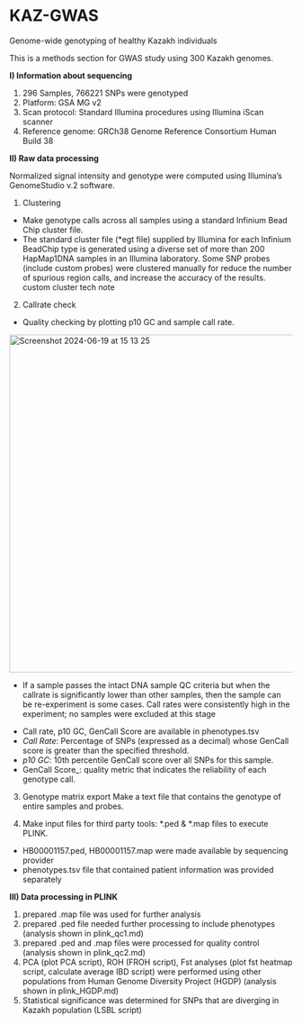 # KAZ-GWAS
Genome-wide genotyping of healthy Kazakh individuals

This is a methods section for GWAS study using 300 Kazakh genomes.

**I) Information about sequencing**
1) 296 Samples, 766221 SNPs were genotyped 
2) Platform: GSA MG v2
3) Scan protocol: Standard Illumina procedures using Illumina iScan scanner
4) Reference genome: GRCh38 Genome Reference Consortium Human Build 38

**II) Raw data processing**	

Normalized signal intensity and genotype were computed using Illumina’s GenomeStudio v.2 software.
1) Clustering
  - Make genotype calls across all samples using a standard Infinium Bead Chip cluster file.
  - The standard cluster file (*egt file) supplied by Illumina for each Infinium BeadChip type is generated using a diverse set of more than 200 HapMap1DNA samples in an Illumina laboratory. Some SNP probes (include custom probes) were clustered manually for reduce the number of spurious region calls, and increase the accuracy of the results.
custom cluster tech note

2) Callrate check
  - Quality checking by plotting p10 GC and sample call rate.
<img width="600" alt="Screenshot 2024-06-19 at 15 13 25" src="https://github.com/aigerabae/gwas_real_data/assets/155903885/956ffb0b-db4f-4041-94c8-ca7f010bd87e">
 
  - If a sample passes the intact DNA sample QC criteria but when the callrate is significantly lower than other samples, then the sample can be re-experiment is some cases. Call rates were consistently high in the experiment; no samples were excluded at this stage

* Call rate, p10 GC, GenCall Score are available in phenotypes.tsv 
* _Call Rate_: Percentage of SNPs (expressed as a decimal) whose GenCall score is greater than the specified threshold.
* 	_p10 GC_: 10th percentile GenCall score over all SNPs for this sample.
* 	 GenCall Score_: quality metric that indicates the reliability of each genotype call.

3) Genotype matrix export
Make a text file that contains the genotype of entire samples and probes.

4) Make input files for third party tools: *.ped & *.map files to execute PLINK.
- HB00001157.ped, HB00001157.map were made available by sequencing provider
- phenotypes.tsv file that contained patient information was provided separately


**III) Data processing in PLINK** 
1) prepared .map file was used for further analysis
2) prepared .ped file needed further processing to include phenotypes (analysis shown in plink_qc1.md)
3) prepared .ped and .map files were processed for quality control (analysis shown in plink_qc2.md)
4) PCA (plot PCA script), ROH (FROH script), Fst analyses (plot fst heatmap script, calculate average IBD script) were performed using other populations from Human Genome Diversity Project (HGDP) (analysis shown in plink_HGDP.md)
5) Statistical significance was determined for SNPs that are diverging in Kazakh population (LSBL script)
